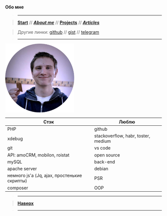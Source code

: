 
#### Обо мне

> ----------

> [**Start**](/) // [**_About me_**](/about) // [**Projects**](/projects) // [**_Articles_**](/articles)

> Другие линки: [github](https://github.com/ohDaddyPlease) // [gist](https://gist.github.com/ohDaddyPlease) // [telegram](https://t.me/ohDaddyPlease) 

> ----------

![moya avushka](/img/avushka.png)

**Стэк** | **Люблю** |
---------| --------- |
PHP      | github    |
xdebug   | stackoverflow, habr, toster, medium |
git      | vs code   |
API: amoCRM, mobilon, roistat | open source    |
mySQL    | back-end  |
apache server | debian        |
немного js'а (Jq, ajax, простенькие скрипты) | PSR |
composer | OOP       |

> ----------

> [**Наверх**](#обо-мне)

> ----------

